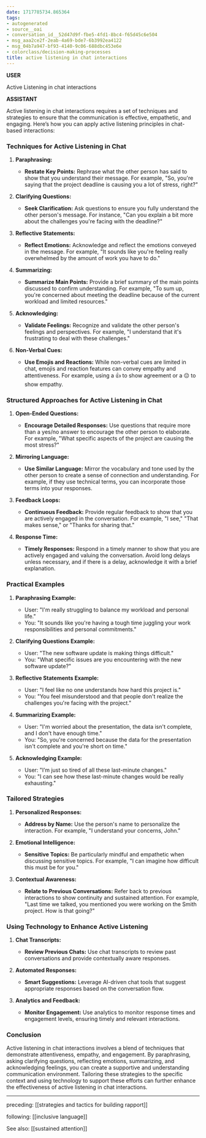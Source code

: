 ```yaml
---
date: 1717785734.865364
tags:
- autogenerated
- source__oai
- conversation_id__52d47d9f-fbe5-4fd1-8bc4-f65d45c6e504
- msg_aaa2ce2f-2eab-4a69-bde7-6b3992ea4122
- msg_04b7a947-bf93-4140-9c06-688dbc453e6e
- colorclass/decision-making-processes
title: active listening in chat interactions
---
```


**USER**

Active Listening in chat interactions


**ASSISTANT**

Active listening in chat interactions requires a set of techniques and strategies to ensure that the communication is effective, empathetic, and engaging. Here’s how you can apply active listening principles in chat-based interactions:

### Techniques for Active Listening in Chat

1. **Paraphrasing:**
   - **Restate Key Points:** Rephrase what the other person has said to show that you understand their message. For example, "So, you're saying that the project deadline is causing you a lot of stress, right?"

2. **Clarifying Questions:**
   - **Seek Clarification:** Ask questions to ensure you fully understand the other person's message. For instance, "Can you explain a bit more about the challenges you're facing with the deadline?"

3. **Reflective Statements:**
   - **Reflect Emotions:** Acknowledge and reflect the emotions conveyed in the message. For example, "It sounds like you're feeling really overwhelmed by the amount of work you have to do."

4. **Summarizing:**
   - **Summarize Main Points:** Provide a brief summary of the main points discussed to confirm understanding. For example, "To sum up, you're concerned about meeting the deadline because of the current workload and limited resources."

5. **Acknowledging:**
   - **Validate Feelings:** Recognize and validate the other person's feelings and perspectives. For example, "I understand that it's frustrating to deal with these challenges."

6. **Non-Verbal Cues:**
   - **Use Emojis and Reactions:** While non-verbal cues are limited in chat, emojis and reaction features can convey empathy and attentiveness. For example, using a 👍 to show agreement or a 😔 to show empathy.

### Structured Approaches for Active Listening in Chat

1. **Open-Ended Questions:**
   - **Encourage Detailed Responses:** Use questions that require more than a yes/no answer to encourage the other person to elaborate. For example, "What specific aspects of the project are causing the most stress?"

2. **Mirroring Language:**
   - **Use Similar Language:** Mirror the vocabulary and tone used by the other person to create a sense of connection and understanding. For example, if they use technical terms, you can incorporate those terms into your responses.

3. **Feedback Loops:**
   - **Continuous Feedback:** Provide regular feedback to show that you are actively engaged in the conversation. For example, "I see," "That makes sense," or "Thanks for sharing that."

4. **Response Time:**
   - **Timely Responses:** Respond in a timely manner to show that you are actively engaged and valuing the conversation. Avoid long delays unless necessary, and if there is a delay, acknowledge it with a brief explanation.

### Practical Examples

1. **Paraphrasing Example:**
   - User: "I'm really struggling to balance my workload and personal life."
   - You: "It sounds like you're having a tough time juggling your work responsibilities and personal commitments."

2. **Clarifying Questions Example:**
   - User: "The new software update is making things difficult."
   - You: "What specific issues are you encountering with the new software update?"

3. **Reflective Statements Example:**
   - User: "I feel like no one understands how hard this project is."
   - You: "You feel misunderstood and that people don't realize the challenges you're facing with the project."

4. **Summarizing Example:**
   - User: "I'm worried about the presentation, the data isn't complete, and I don't have enough time."
   - You: "So, you're concerned because the data for the presentation isn't complete and you're short on time."

5. **Acknowledging Example:**
   - User: "I’m just so tired of all these last-minute changes."
   - You: "I can see how these last-minute changes would be really exhausting."

### Tailored Strategies

1. **Personalized Responses:**
   - **Address by Name:** Use the person's name to personalize the interaction. For example, "I understand your concerns, John."

2. **Emotional Intelligence:**
   - **Sensitive Topics:** Be particularly mindful and empathetic when discussing sensitive topics. For example, "I can imagine how difficult this must be for you."

3. **Contextual Awareness:**
   - **Relate to Previous Conversations:** Refer back to previous interactions to show continuity and sustained attention. For example, "Last time we talked, you mentioned you were working on the Smith project. How is that going?"

### Using Technology to Enhance Active Listening

1. **Chat Transcripts:**
   - **Review Previous Chats:** Use chat transcripts to review past conversations and provide contextually aware responses.
   
2. **Automated Responses:**
   - **Smart Suggestions:** Leverage AI-driven chat tools that suggest appropriate responses based on the conversation flow.

3. **Analytics and Feedback:**
   - **Monitor Engagement:** Use analytics to monitor response times and engagement levels, ensuring timely and relevant interactions.

### Conclusion

Active listening in chat interactions involves a blend of techniques that demonstrate attentiveness, empathy, and engagement. By paraphrasing, asking clarifying questions, reflecting emotions, summarizing, and acknowledging feelings, you can create a supportive and understanding communication environment. Tailoring these strategies to the specific context and using technology to support these efforts can further enhance the effectiveness of active listening in chat interactions.


---

preceding: [[strategies and tactics for building rapport]]  


following: [[inclusive language]]

See also: [[sustained attention]]